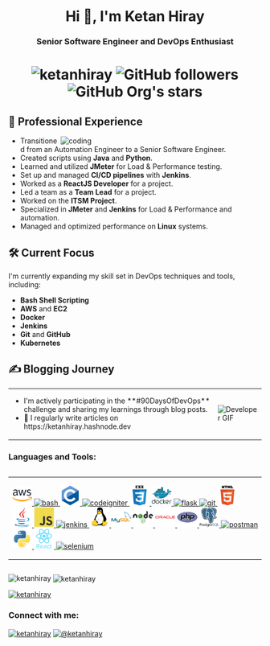 <html>
  <head><meta name="google-site-verification" content="l_-Uxc-_-hlcDdY-s32gJJ2ccK-LSlV_J8tLc_SrV0U" /></head>
</html>
<h1 align="center">Hi 👋, I'm Ketan Hiray</h1>
<h3 align="center">Senior Software Engineer and DevOps Enthusiast</h3>

<p align="left">  </p>
<h1 align="center"> <img src="https://komarev.com/ghpvc/?username=ketanhiray&label=Profile%20views&color=0e75b6&style=flat" alt="ketanhiray" />
<img alt="GitHub followers" src="https://img.shields.io/github/followers/ketanhiray">
<img alt="GitHub Org's stars" src="https://img.shields.io/github/stars/ketanhiray"></h1>

## 💼 Professional Experience

<img align="right" alt="coding" width="400" src="https://media.giphy.com/media/qgQUggAC3Pfv687qPC/giphy.gif">

- Transitioned from an Automation Engineer to a Senior Software Engineer.
- Created scripts using **Java** and **Python**.
- Learned and utilized **JMeter** for Load & Performance testing.
- Set up and managed **CI/CD pipelines** with **Jenkins**.
- Worked as a **ReactJS Developer** for a project.
- Led a team as a **Team Lead** for a project.
- Worked on the **ITSM Project**.
- Specialized in **JMeter** and **Jenkins** for  Load & Performance and automation.
- Managed and optimized performance on **Linux** systems.
  

## 🛠️ Current Focus

I'm currently expanding my skill set in DevOps techniques and tools, including:

- **Bash Shell Scripting**
- **AWS** and **EC2**
- **Docker**
- **Jenkins**
- **Git** and **GitHub**
- **Kubernetes**


## ✍️ Blogging Journey
<table>
  <tr>
    <td>
       <ul>
        <li>I'm actively participating in the **#90DaysOfDevOps** challenge and sharing my learnings through blog posts.</li>
        <li>📝 I regularly write articles on https://ketanhiray.hashnode.dev</li></ul>
    </td>
  <td>
  <img src="https://media.giphy.com/media/WFZvB7VIXBgiz3oDXE/giphy.gif" alt="Developer GIF" width="150"/>
    </td></tr></table>

<h3 align="left">Languages and Tools:</h3>
<div style="display: flex; flex-wrap: wrap; gap: 20px; align-items: center;">
<table>
  <tr><td>
<p align="left"> <a href="https://aws.amazon.com" target="_blank" rel="noreferrer"> <img src="https://raw.githubusercontent.com/devicons/devicon/master/icons/amazonwebservices/amazonwebservices-original-wordmark.svg" alt="aws" width="40" height="40"/> </a> <a href="https://www.gnu.org/software/bash/" target="_blank" rel="noreferrer"> <img src="https://www.vectorlogo.zone/logos/gnu_bash/gnu_bash-icon.svg" alt="bash" width="40" height="40"/> </a> <a href="https://www.cprogramming.com/" target="_blank" rel="noreferrer"> <img src="https://raw.githubusercontent.com/devicons/devicon/master/icons/c/c-original.svg" alt="c" width="40" height="40"/> </a> <a href="https://codeigniter.com" target="_blank" rel="noreferrer"> <img src="https://cdn.worldvectorlogo.com/logos/codeigniter.svg" alt="codeigniter" width="40" height="40"/> </a> <a href="https://www.w3schools.com/css/" target="_blank" rel="noreferrer"> <img src="https://raw.githubusercontent.com/devicons/devicon/master/icons/css3/css3-original-wordmark.svg" alt="css3" width="40" height="40"/> </a> <a href="https://www.docker.com/" target="_blank" rel="noreferrer"> <img src="https://raw.githubusercontent.com/devicons/devicon/master/icons/docker/docker-original-wordmark.svg" alt="docker" width="40" height="40"/> </a> <a href="https://flask.palletsprojects.com/" target="_blank" rel="noreferrer"> <img src="https://www.vectorlogo.zone/logos/pocoo_flask/pocoo_flask-icon.svg" alt="flask" width="40" height="40"/> </a> <a href="https://git-scm.com/" target="_blank" rel="noreferrer"> <img src="https://www.vectorlogo.zone/logos/git-scm/git-scm-icon.svg" alt="git" width="40" height="40"/> </a> <a href="https://www.w3.org/html/" target="_blank" rel="noreferrer"> <img src="https://raw.githubusercontent.com/devicons/devicon/master/icons/html5/html5-original-wordmark.svg" alt="html5" width="40" height="40"/> </a> <a href="https://www.java.com" target="_blank" rel="noreferrer"> <img src="https://raw.githubusercontent.com/devicons/devicon/master/icons/java/java-original.svg" alt="java" width="40" height="40"/> </a> <a href="https://developer.mozilla.org/en-US/docs/Web/JavaScript" target="_blank" rel="noreferrer"> <img src="https://raw.githubusercontent.com/devicons/devicon/master/icons/javascript/javascript-original.svg" alt="javascript" width="40" height="40"/> </a> <a href="https://www.jenkins.io" target="_blank" rel="noreferrer"> <img src="https://www.vectorlogo.zone/logos/jenkins/jenkins-icon.svg" alt="jenkins" width="40" height="40"/> </a> <a href="https://www.linux.org/" target="_blank" rel="noreferrer"> <img src="https://raw.githubusercontent.com/devicons/devicon/master/icons/linux/linux-original.svg" alt="linux" width="40" height="40"/> </a> <a href="https://www.mysql.com/" target="_blank" rel="noreferrer"> <img src="https://raw.githubusercontent.com/devicons/devicon/master/icons/mysql/mysql-original-wordmark.svg" alt="mysql" width="40" height="40"/> </a> <a href="https://nodejs.org" target="_blank" rel="noreferrer"> <img src="https://raw.githubusercontent.com/devicons/devicon/master/icons/nodejs/nodejs-original-wordmark.svg" alt="nodejs" width="40" height="40"/> </a> <a href="https://www.oracle.com/" target="_blank" rel="noreferrer"> <img src="https://raw.githubusercontent.com/devicons/devicon/master/icons/oracle/oracle-original.svg" alt="oracle" width="40" height="40"/> </a> <a href="https://www.php.net" target="_blank" rel="noreferrer"> <img src="https://raw.githubusercontent.com/devicons/devicon/master/icons/php/php-original.svg" alt="php" width="40" height="40"/> </a> <a href="https://www.postgresql.org" target="_blank" rel="noreferrer"> <img src="https://raw.githubusercontent.com/devicons/devicon/master/icons/postgresql/postgresql-original-wordmark.svg" alt="postgresql" width="40" height="40"/> </a> <a href="https://postman.com" target="_blank" rel="noreferrer"> <img src="https://www.vectorlogo.zone/logos/getpostman/getpostman-icon.svg" alt="postman" width="40" height="40"/> </a> <a href="https://www.python.org" target="_blank" rel="noreferrer"> <img src="https://raw.githubusercontent.com/devicons/devicon/master/icons/python/python-original.svg" alt="python" width="40" height="40"/> </a> <a href="https://reactjs.org/" target="_blank" rel="noreferrer"> <img src="https://raw.githubusercontent.com/devicons/devicon/master/icons/react/react-original-wordmark.svg" alt="react" width="40" height="40"/> </a> <a href="https://www.selenium.dev" target="_blank" rel="noreferrer"> <img src="https://raw.githubusercontent.com/detain/svg-logos/780f25886640cef088af994181646db2f6b1a3f8/svg/selenium-logo.svg" alt="selenium" width="40" height="40"/> </a> </p>
  
</td>  </tr></table>
</div>

<p><img align="left" src="https://github-readme-stats.vercel.app/api/top-langs?username=ketanhiray&show_icons=true&locale=en&layout=compact" alt="ketanhiray" /></p>

<p>&nbsp;<img align="center" src="https://github-readme-stats.vercel.app/api?username=ketanhiray&show_icons=true&locale=en" alt="ketanhiray" /></p>

<p align="left"> <a href="https://github.com/ryo-ma/github-profile-trophy"><img src="https://github-profile-trophy.vercel.app/?username=ketanhiray" alt="ketanhiray" /></a> </p>

<h3 align="left">Connect with me:</h3>
<p align="left">
<a href="https://linkedin.com/in/ketanhiray" target="blank"><img align="center" src="https://raw.githubusercontent.com/rahuldkjain/github-profile-readme-generator/master/src/images/icons/Social/linked-in-alt.svg" alt="ketanhiray" height="30" width="40" /></a>
<a href="https://hashnode.com/@ketanhiray" target="blank"><img align="center" src="https://raw.githubusercontent.com/rahuldkjain/github-profile-readme-generator/master/src/images/icons/Social/hashnode.svg" alt="@ketanhiray" height="30" width="40" /></a></p>
                                                                                                                                              
